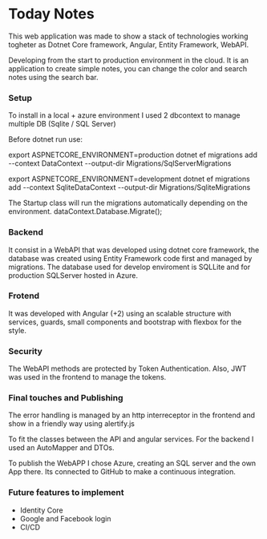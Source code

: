 # Today Notes
This web application was made to show a stack of technologies working togheter
as Dotnet Core framework, Angular, Entity Framework, WebAPI.

Developing from the start to production environment in the cloud.
It is an application to create simple notes, you can change the color and search notes using the search bar.

### Setup

To install in a local + azure environment I used 2 dbcontext to manage multiple DB (Sqlite / SQL Server)

Before dotnet run use:

export ASPNETCORE_ENVIRONMENT=production
dotnet ef migrations add <MigrationName> --context DataContext --output-dir Migrations/SqlServerMigrations

export ASPNETCORE_ENVIRONMENT=development
dotnet ef migrations add <MigrationName> --context SqliteDataContext --output-dir Migrations/SqliteMigrations

The Startup class will run the migrations automatically depending on the environment.
dataContext.Database.Migrate();


### Backend
It consist in a WebAPI that was developed using dotnet core framework, the database was created
using Entity Framework code first and managed by migrations.
The database used for develop enviroment is SQLLite and for production SQLServer hosted in Azure.

### Frotend
It was developed with Angular (+2) using an scalable structure with services, guards, small components and bootstrap with flexbox for the style.

### Security
The WebAPI methods are protected by Token Authentication. Also, JWT was used in the frontend to manage the tokens.

### Final touches and Publishing
The error handling is managed by an http interreceptor in the frontend and show in a friendly way using alertify.js

To fit the classes between the API and angular services. For the backend I used an AutoMapper and DTOs.

To publish the WebAPP I chose Azure, creating an SQL server and the own App there. Its connected to GitHub to make a continuous integration.

### Future features to implement
*	Identity Core
*	Google and Facebook login
*	CI/CD


